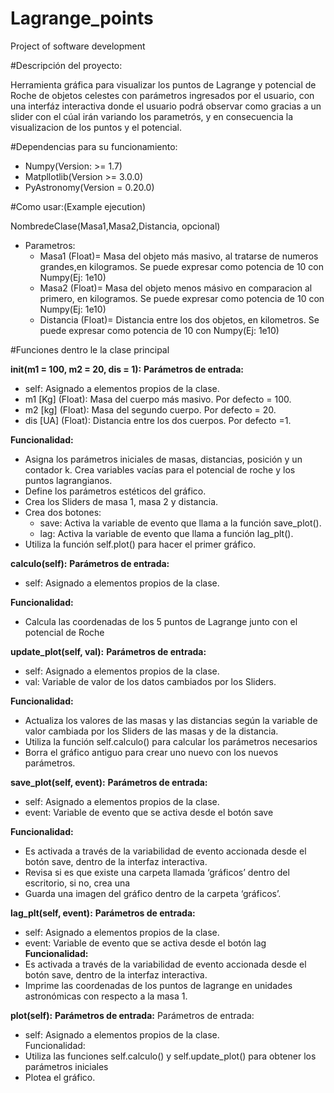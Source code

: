 # Lagrange_points
Project of software development

#Descripción del proyecto:

Herramienta gráfica para visualizar los puntos de Lagrange y potencial de Roche de objetos celestes con parámetros ingresados por el usuario, con una interfáz interactiva donde el usuario podrá observar como gracias a un slider con el cúal irán variando los parametrós, y en consecuencia la visualizacion de los puntos y el potencial.


#Dependencias para su funcionamiento:

* Numpy(Version: >= 1.7)
* Matpllotlib(Version >= 3.0.0)
* PyAstronomy(Version = 0.20.0)

#Como usar:(Example ejecution)

NombredeClase(Masa1,Masa2,Distancia, opcional)

* Parametros:
  * Masa1 (Float)= Masa del objeto más masivo, al tratarse de numeros grandes,en kilogramos. Se puede expresar como potencia de 10 con Numpy(Ej: 1e10)
  * Masa2 (Float)= Masa del objeto menos másivo en comparacion al primero, en kilogramos. Se puede expresar como potencia de 10 con Numpy(Ej: 1e10)
  * Distancia (Float)= Distancia entre los dos objetos, en kilometros. Se puede expresar como potencia de 10 con Numpy(Ej: 1e10)

#Funciones dentro le la clase principal

**__init__(m1 = 100, m2 = 20, dis = 1):**
  **Parámetros de entrada:** 
   * self: Asignado a elementos propios de la clase.	
   * m1 [Kg] (Float): Masa del cuerpo más masivo. Por defecto = 100.
   * m2 [kg] (Float): Masa del segundo cuerpo. Por defecto = 20.
   * dis [UA] (Float): Distancia entre los dos cuerpos. Por defecto =1.

  **Funcionalidad:**
   * Asigna los parámetros iniciales de masas, distancias, posición y un contador k. Crea variables vacías para el potencial de roche y los puntos lagrangianos.
   * Define los parámetros estéticos del gráfico.
   * Crea los Sliders de masa 1, masa 2 y distancia.
   * Crea dos botones:
     * save: Activa la variable de evento que llama a la función save_plot().
     * lag: Activa la variable de evento que llama a función lag_plt().
   * Utiliza la función self.plot() para hacer el primer gráfico.


**calculo(self):**
  **Parámetros de entrada:** 
   * self: Asignado a elementos propios de la clase.	

  **Funcionalidad:**
   * Calcula las coordenadas de los 5 puntos de Lagrange junto con el potencial de Roche


**update_plot(self, val):**
  **Parámetros de entrada:**
   * self: Asignado a elementos propios de la clase.	
   * val: Variable de valor de los datos cambiados por los Sliders.

  **Funcionalidad:**
   * Actualiza los valores de las masas y las distancias según la variable de valor cambiada por los Sliders de las masas y de la distancia.
   * Utiliza la función self.calculo() para calcular los parámetros necesarios
   * Borra el gráfico antiguo para crear uno nuevo con los nuevos parámetros.


**save_plot(self, event):**
  **Parámetros de entrada:**
   * self: Asignado a elementos propios de la clase.	
   * event: Variable de evento que se activa desde el botón save

  **Funcionalidad:**
   * Es activada a través de la variabilidad de evento accionada desde el botón save, dentro de la interfaz interactiva.
   * Revisa si es que existe una carpeta llamada ‘gráficos’ dentro del escritorio, si no, crea una
   * Guarda una imagen del gráfico dentro de la carpeta ‘gráficos’.

**lag_plt(self, event):**
  **Parámetros de entrada:**
   * self: Asignado a elementos propios de la clase.	
   * event: Variable de evento que se activa desde el botón lag
  **Funcionalidad:**
   * Es activada a través de la variabilidad de evento accionada desde el botón save, dentro de la interfaz interactiva.
   * Imprime las coordenadas de los puntos de lagrange en unidades astronómicas con respecto a la masa 1.

**plot(self):**
  **Parámetros de entrada:**
  Parámetros de entrada:
   * self: Asignado a elementos propios de la clase.	
  Funcionalidad:
   * Utiliza las funciones self.calculo() y self.update_plot() para obtener los parámetros iniciales
   * Plotea el gráfico.

